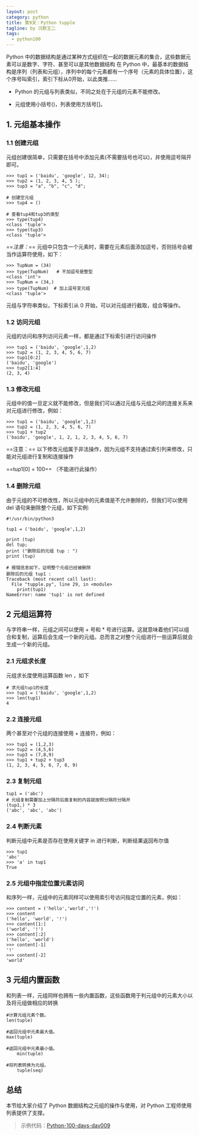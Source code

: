```yaml
---
layout: post
category: python
title: 第9天：Python tupple
tagline: by 沉默王二
tags: 
  - python100
---
```


Python 中的数据结构是通过某种方式组织在一起的数据元素的集合，这些数据元素可以是数字、字符、甚至可以是其他数据结构
在 Python 中，最基本的数据结构是序列（列表和元组），序列中的每个元素都有一个序号（元素的具体位置），这个序号叫索引，索引下标从0开始，以此类推...... 

<!--more-->

- Python 的元组与列表类似，不同之处在于元组的元素不能修改。

- 元组使用小括号()，列表使用方括号[]。

## 1. 元组基本操作
### 1.1 创建元组
  元组创建很简单，只需要在括号中添加元素(不需要括号也可以)，并使用逗号隔开即可。

```
>>> tup1 = ('baidu', 'google', 12, 34); 
>>> tup2 = (1, 2, 3, 4, 5 );
>>> tup3 = "a", "b", "c", "d";

# 创建空元组
>>> tup4 = ()

# 查看tup4和tup3的类型
>>> type(tup4)
<class 'tuple'>
>>> type(tup3)
<class 'tuple'>
```
==*注意：*== 元组中只包含一个元素时，需要在元素后面添加逗号，否则括号会被当作运算符使用，如下：


```
>>> TupNum = (34)   
>>> type(TupNum)   # 不加逗号是整型
<class 'int'>
>>> TupNum = (34,)
>>> type(TupNum)  # 加上逗号变元组
<class 'tuple'>
```
 元组与字符串类似，下标索引从 0 开始，可以对元组进行截取，组合等操作。
 
### 1.2 访问元组
元组的访问和序列访问元素一样，都是通过下标索引进行访问操作

```
>>> tup1 = ('baidu', 'google',1,2)
>>> tup2 = (1, 2, 3, 4, 5, 6, 7)
>>> tup1[0:2]
('baidu', 'google')
>>> tup2[1:4]
(2, 3, 4)
```

### 1.3 修改元组
元组中的值一旦定义就不能修改，但是我们可以通过元组与元组之间的连接关系来对元组进行修改，例如：

```
>>> tup1 = ('baidu', 'google',1,2)
>>> tup2 = (1, 2, 3, 4, 5, 6, 7)
>>> tup1 + tup2
('baidu', 'google', 1, 2, 1, 2, 3, 4, 5, 6, 7)
```
==注意：== 以下修改元组属于非法操作，因为元组不支持通过索引列来修改，只能对元组进行复制和连接操作

   ==tup1[0] = 100==   （不能进行此操作）

### 1.4 删除元组
由于元组的不可修改性，所以元组中的元素值是不允许删除的，但我们可以使用 del 语句来删除整个元组，如下实例:

```
#!/usr/bin/python3
 
tup1 = ('baidu', 'google',1,2)
 
print (tup)
del tup;
print ("删除后的元组 tup : ")
print (tup)

# 报错信息如下，证明整个元组已经被删除
删除后的元组 tup1 : 
Traceback (most recent call last):
  File "tupple.py", line 29, in <module>
    print(tup1)
NameError: name 'tup1' is not defined
```


## 2 元组运算符
与字符串一样，元组之间可以使用 + 号和 * 号进行运算。这就意味着他们可以组合和复制，运算后会生成一个新的元组。总而言之对整个元组进行一些运算后就会生成一个新的元组。
### 2.1 元组求长度
元组求长度使用运算函数 len ，如下

```
# 求元组tup1的长度
>>> tup1 = ('baidu', 'google',1,2)
>>> len(tup1)
4
```
### 2.2 连接元组
两个甚至对个元组的连接使用 + 连接符，例如：

```
>>> tup1 = (1,2,3)
>>> tup2 = (4,5,6)
>>> tup3 = (7,8,9)
>>> tup1 + tup2 + tup3
(1, 2, 3, 4, 5, 6, 7, 8, 9)
```
### 2.3 复制元组

```
tup1 = ('abc')
# 元组复制需要加上分隔符后面复制的内容就按照分隔符分隔开
(tup1,) * 3
('abc', 'abc', 'abc')
```
### 2.4 判断元素
判断元组中元素是否存在使用关键字 in 进行判断，判断结果返回布尔值

```
>>> tup1
'abc'
>>> 'a' in tup1
True
```
### 2.5 元组中指定位置元素访问
和序列一样，元组中的元素同样可以使用索引号访问指定位置的元素，例如：

```
>>> content = ('hello','world','!')
>>> content
('hello', 'world', '!')
>>> content[1:]
('world', '!')
>>> content[:2]
('hello', 'world')
>>> content[-1]
'!'
>>> content[-2]
'world'
```

## 3 元组内置函数
和列表一样，元组同样也拥有一些内置函数，这些函数用于判元组中的元素大小以及将元组做相应的转换

```
#计算元组元素个数。
len(tuple)

#返回元组中元素最大值。
max(tuple)

#返回元组中元素最小值。
	min(tuple)
	
#将列表转换为元组。
	tuple(seq)
```


## 总结

本节给大家介绍了 Python 数据结构之元组的操作与使用，对 Python 工程师使用列表提供了支撑。



> 示例代码：[Python-100-days-day009](https://github.com/JustDoPython/python-100-day/tree/master/day-009)

